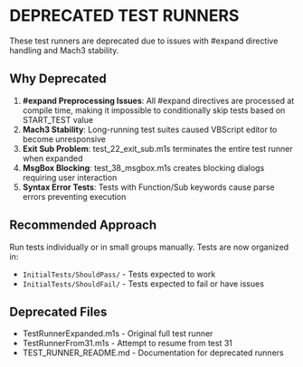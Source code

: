 # DEPRECATED TEST RUNNERS

These test runners are deprecated due to issues with #expand directive handling and Mach3 stability.

## Why Deprecated

1. **#expand Preprocessing Issues**: All #expand directives are processed at compile time, making it impossible to conditionally skip tests based on START_TEST value
2. **Mach3 Stability**: Long-running test suites caused VBScript editor to become unresponsive
3. **Exit Sub Problem**: test_22_exit_sub.m1s terminates the entire test runner when expanded
4. **MsgBox Blocking**: test_38_msgbox.m1s creates blocking dialogs requiring user interaction
5. **Syntax Error Tests**: Tests with Function/Sub keywords cause parse errors preventing execution

## Recommended Approach

Run tests individually or in small groups manually. Tests are now organized in:
- `InitialTests/ShouldPass/` - Tests expected to work
- `InitialTests/ShouldFail/` - Tests expected to fail or have issues

## Deprecated Files
- TestRunnerExpanded.m1s - Original full test runner
- TestRunnerFrom31.m1s - Attempt to resume from test 31
- TEST_RUNNER_README.md - Documentation for deprecated runners